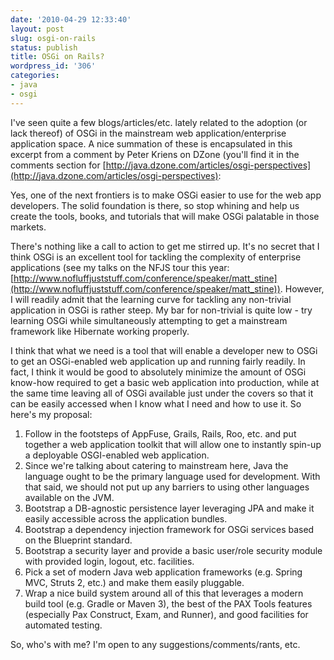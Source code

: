 ```yaml
---
date: '2010-04-29 12:33:40'
layout: post
slug: osgi-on-rails
status: publish
title: OSGi on Rails?
wordpress_id: '306'
categories:
- java
- osgi
---
```


I've seen quite a few blogs/articles/etc. lately related to the adoption (or lack thereof) of OSGi in the mainstream web application/enterprise application space. A nice summation of these is encapsulated in this excerpt from a comment by Peter Kriens on DZone (you'll find it in the comments section for [http://java.dzone.com/articles/osgi-perspectives](http://java.dzone.com/articles/osgi-perspectives):



> 
Yes, one of the next frontiers is to make OSGi easier to use for the web app developers. The solid foundation is there, so stop whining and help us create the tools, books, and tutorials that will make OSGi palatable in those markets.



There's nothing like a call to action to get me stirred up. It's no secret that I think OSGi is an excellent tool for tackling the complexity of enterprise applications (see my talks on the NFJS tour this year: [http://www.nofluffjuststuff.com/conference/speaker/matt_stine](http://www.nofluffjuststuff.com/conference/speaker/matt_stine)). However, I will readily admit that the learning curve for tackling any non-trivial application in OSGi is rather steep. My bar for non-trivial is quite low - try learning OSGi while simultaneously attempting to get a mainstream framework like Hibernate working properly.

I think that what we need is a tool that will enable a developer new to OSGi to get an OSGi-enabled web application up and running fairly readily. In fact, I think it would be good to absolutely minimize the amount of OSGi know-how required to get a basic web application into production, while at the same time leaving all of OSGi available just under the covers so that it can be easily accessed when I know what I need and how to use it. So here's my proposal:

1) Follow in the footsteps of AppFuse, Grails, Rails, Roo, etc. and put together a web application toolkit that will allow one to instantly spin-up a deployable OSGI-enabled web application.
2) Since we're talking about catering to mainstream here, Java the language ought to be the primary language used for development. With that said, we should not put up any barriers to using other languages available on the JVM.
3) Bootstrap a DB-agnostic persistence layer leveraging JPA and make it easily accessible across the application bundles.
4) Bootstrap a dependency injection framework for OSGi services based on the Blueprint standard.
5) Bootstrap a security layer and provide a basic user/role security module with provided login, logout, etc. facilities.
6) Pick a set of modern Java web application frameworks (e.g. Spring MVC, Struts 2, etc.) and make them easily pluggable.
7) Wrap a nice build system around all of this that leverages a modern build tool (e.g. Gradle or Maven 3), the best of the PAX Tools features (especially Pax Construct, Exam, and Runner), and good facilities for automated testing.

So, who's with me? I'm open to any suggestions/comments/rants, etc.
